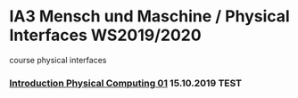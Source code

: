 # IA3 Mensch und Maschine / Physical Interfaces WS2019/2020
course physical interfaces


### [Introduction Physical Computing 01](https://github.com/HybridThingsLab/course-physical-interfaces/tree/master/introduction_physical_computing_01) 15.10.2019 TEST